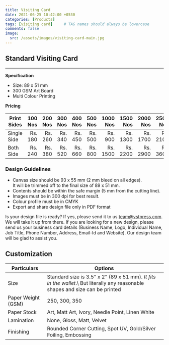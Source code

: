 ```yaml
---
title: Visiting Card
date: 2021-06-25 10:42:00 +0530
categories: [Products]
tags: [visiting card]     # TAG names should always be lowercase
comments: false
image:
  src: /assets/images/visiting-card-main.jpg
---
```

## Standard Visiting Card
---

**Specification**
- Size: 89 x 51 mm
- 300 GSM Art Board
- Multi Colour Printing

**Pricing**

| Print Sides | 100 Nos | 200 Nos | 300 Nos | 400 Nos | 500 Nos | 1000 Nos | 1500 Nos | 2000 Nos | 2500 Nos |
|-------------|--------:|--------:|--------:|--------:|--------:|---------:|---------:|---------:|---------:|
| Single Side | Rs. 180 | Rs. 260 | Rs. 340 | Rs. 450 | Rs. 500 |  Rs. 900 | Rs. 1300 | Rs. 1700 | Rs. 2100 |
| Both Side   | Rs. 240 | Rs. 380 | Rs. 520 | Rs. 660 | Rs. 800 | Rs. 1500 | Rs. 2200 | Rs. 2900 | Rs. 3600 |

### Design Guidelines
- Canvas size should be 93 x 55 mm (2 mm bleed on all edges).\
  It will be trimmed off to the final size of 89 x 51 mm. 
- Contents should be within the safe margin (5 mm from the cutting line).
- Images must be in 300 dpi for best result.
- Colour profile must be in CMYK
- Export and share design file only in PDF format 

Is your design file is ready? If yes, please send it to us <team@vstpress.com>. We will take it up from there. If you are looking for a new design, please send us your business card details (Business Name, Logo, Individual Name, Job Title, Phone Number, Address, Email-Id and Website). Our design team will be glad to assist you. 

## Customization

| Particulars        | Options                                                                                                                     |
|--------------------|-----------------------------------------------------------------------------------------------------------------------------|
| Size               | Standard size is 3.5" x 2" (89 x 51 mm). *It fits in the wallet*.\ But literally any reasonable shapes and size can be printed |
| Paper Weight (GSM) | 250, 300, 350                                                                                                               |
| Paper Stock        | Art, Matt Art, Ivory, Needle Point, Linen White                                                                             |
| Lamination         | None, Gloss, Matt, Velvet                                                                                                   |
| Finishing          | Rounded Corner Cutting, Spot UV, Gold/Silver Foiling, Embossing                                                             |